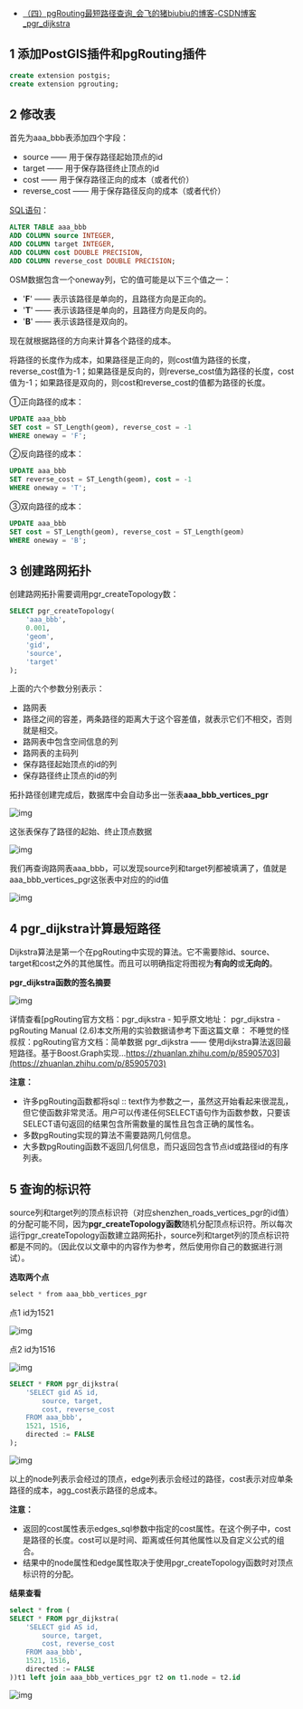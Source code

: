 - [（四）pgRouting最短路径查询_会飞的猪biubiu的博客-CSDN博客_pgr_dijkstra](https://blog.csdn.net/qq_29384639/article/details/122035726?utm_medium=distribute.pc_relevant.none-task-blog-2~default~baidujs_baidulandingword~default-8-122035726-blog-83351481.pc_relevant_multi_platform_whitelistv2eslanding&spm=1001.2101.3001.4242.5&utm_relevant_index=11)

## 1 添加PostGIS插件和pgRouting插件

```sql
create extension postgis;
create extension pgrouting;
```

## 2 修改表

首先为aaa_bbb表添加四个字段：

- source —— 用于保存路径起始顶点的id
- target —— 用于保存路径终止顶点的id
- cost —— 用于保存路径正向的成本（或者代价）
- reverse_cost —— 用于保存路径反向的成本（或者代价）

[SQL语句](https://so.csdn.net/so/search?q=SQL语句&spm=1001.2101.3001.7020)：

```sql
ALTER TABLE aaa_bbb
ADD COLUMN source INTEGER,
ADD COLUMN target INTEGER,
ADD COLUMN cost DOUBLE PRECISION,
ADD COLUMN reverse_cost DOUBLE PRECISION;
```

OSM数据包含一个oneway列，它的值可能是以下三个值之一：

- '**F**' —— 表示该路径是单向的，且路径方向是正向的。
- '**T**' —— 表示该路径是单向的，且路径方向是反向的。
- '**B**' —— 表示该路径是双向的。

现在就根据路径的方向来计算各个路径的成本。

将路径的长度作为成本，如果路径是正向的，则cost值为路径的长度，reverse_cost值为-1；如果路径是反向的，则reverse_cost值为路径的长度，cost值为-1；如果路径是双向的，则cost和reverse_cost的值都为路径的长度。

①正向路径的成本：

```sql
UPDATE aaa_bbb
SET cost = ST_Length(geom), reverse_cost = -1
WHERE oneway = 'F';
```

②反向路径的成本：

```sql
UPDATE aaa_bbb
SET reverse_cost = ST_Length(geom), cost = -1
WHERE oneway = 'T';
```

③双向路径的成本：

```sql
UPDATE aaa_bbb
SET cost = ST_Length(geom), reverse_cost = ST_Length(geom)
WHERE oneway = 'B';
```

## **3 创建路网拓扑**

创建路网拓扑需要调用pgr_createTopology数：

```sql
SELECT pgr_createTopology(
	'aaa_bbb', 
	0.001,
	'geom',
	'gid',
	'source',
	'target'
); 
```

上面的六个参数分别表示：

- 路网表
- 路径之间的容差，两条路径的距离大于这个容差值，就表示它们不相交，否则就是相交。
- 路网表中包含空间信息的列
- 路网表的主码列
- 保存路径起始顶点的id的列
- 保存路径终止顶点的id的列

拓扑路径创建完成后，数据库中会自动多出一张表**aaa_bbb_vertices_pgr**

![img](https://img-blog.csdnimg.cn/e2c8b3bc486b47a48c9011288c7dcd85.png?x-oss-process=image/watermark,type_d3F5LXplbmhlaQ,shadow_50,text_Q1NETiBA5Lya6aOe55qE54yqYml1Yml1,size_8,color_FFFFFF,t_70,g_se,x_16)

 这张表保存了路径的起始、终止顶点数据

![img](https://img-blog.csdnimg.cn/4eccd205f8254c2f972e4f8c87ce875e.png?x-oss-process=image/watermark,type_d3F5LXplbmhlaQ,shadow_50,text_Q1NETiBA5Lya6aOe55qE54yqYml1Yml1,size_20,color_FFFFFF,t_70,g_se,x_16)

 我们再查询路网表aaa_bbb，可以发现source列和target列都被填满了，值就是aaa_bbb_vertices_pgr这张表中对应的的id值

![img](https://img-blog.csdnimg.cn/4ddc7ad4d9594183bde8faefd84ad9bb.png?x-oss-process=image/watermark,type_d3F5LXplbmhlaQ,shadow_50,text_Q1NETiBA5Lya6aOe55qE54yqYml1Yml1,size_20,color_FFFFFF,t_70,g_se,x_16)

##  4 pgr_dijkstra计算最短路径

Dijkstra算法是第一个在pgRouting中实现的算法。它不需要除id、source、target和cost之外的其他属性。而且可以明确指定将图视为**有向的**或**无向的**。

**pgr_dijkstra函数的签名摘要**

![img](https://img-blog.csdnimg.cn/857bd70f1e1e4ab8a611cd5d126d822b.png?x-oss-process=image/watermark,type_d3F5LXplbmhlaQ,shadow_50,text_Q1NETiBA5Lya6aOe55qE54yqYml1Yml1,size_9,color_FFFFFF,t_70,g_se,x_16)

详情查看[pgRouting官方文档：pgr_dijkstra - 知乎原文地址： pgr_dijkstra - pgRouting Manual (2.6)本文所用的实验数据请参考下面这篇文章： 不睡觉的怪叔叔：pgRouting官方文档：简单数据 pgr_dijkstra —— 使用dijkstra算法返回最短路径。基于Boost.Graph实现…https://zhuanlan.zhihu.com/p/85905703](https://zhuanlan.zhihu.com/p/85905703) 

**注意：**

- 许多pgRouting函数都将sql :: text作为参数之一，虽然这开始看起来很混乱，但它使函数非常灵活。用户可以传递任何SELECT语句作为函数参数，只要该SELECT语句返回的结果包含所需数量的属性且包含正确的属性名。
- 多数pgRouting实现的算法不需要路网几何信息。
- 大多数pgRouting函数不返回几何信息，而只返回包含节点id或路径id的有序列表。

## 5 查询的标识符

source列和target列的顶点标识符（对应shenzhen_roads_vertices_pgr的id值）的分配可能不同，因为**pgr_createTopology函数**随机分配顶点标识符。所以每次运行pgr_createTopology函数建立路网拓扑，source列和target列的顶点标识符都是不同的。（因此仅以文章中的内容作为参考，然后使用你自己的数据进行测试）。

**选取两个点**

```csharp
select * from aaa_bbb_vertices_pgr
```

点1 id为1521

![img](https://img-blog.csdnimg.cn/b3f9e36d95f644008095c455944f82ba.png?x-oss-process=image/watermark,type_d3F5LXplbmhlaQ,shadow_50,text_Q1NETiBA5Lya6aOe55qE54yqYml1Yml1,size_20,color_FFFFFF,t_70,g_se,x_16)

 点2 id为1516

![img](https://img-blog.csdnimg.cn/38a270c611b24815a87c8552430d1775.png?x-oss-process=image/watermark,type_d3F5LXplbmhlaQ,shadow_50,text_Q1NETiBA5Lya6aOe55qE54yqYml1Yml1,size_20,color_FFFFFF,t_70,g_se,x_16)

 

```sql
SELECT * FROM pgr_dijkstra(
	'SELECT gid AS id,
		source, target,
		cost, reverse_cost
	FROM aaa_bbb',
	1521, 1516,
	directed := FALSE
);
```

![img](https://img-blog.csdnimg.cn/0f855e879f1a41bd9f323490f18ac47d.png?x-oss-process=image/watermark,type_d3F5LXplbmhlaQ,shadow_50,text_Q1NETiBA5Lya6aOe55qE54yqYml1Yml1,size_20,color_FFFFFF,t_70,g_se,x_16)

 以上的node列表示会经过的顶点，edge列表示会经过的路径，cost表示对应单条路径的成本，agg_cost表示路径的总成本。

**注意：**

- 返回的cost属性表示edges_sql参数中指定的cost属性。在这个例子中，cost是路径的长度。cost可以是时间、距离或任何其他属性以及自定义公式的组合。
- 结果中的node属性和edge属性取决于使用pgr_createTopology函数时对顶点标识符的分配。

**结果查看** 

```sql
select * from (
SELECT * FROM pgr_dijkstra(
	'SELECT gid AS id,
		source, target,
		cost, reverse_cost
	FROM aaa_bbb',
	1521, 1516,
	directed := FALSE
))t1 left join aaa_bbb_vertices_pgr t2 on t1.node = t2.id
```

![img](https://img-blog.csdnimg.cn/b223298bf5874562a81c20f5c3bff4c1.png?x-oss-process=image/watermark,type_d3F5LXplbmhlaQ,shadow_50,text_Q1NETiBA5Lya6aOe55qE54yqYml1Yml1,size_20,color_FFFFFF,t_70,g_se,x_16)

 